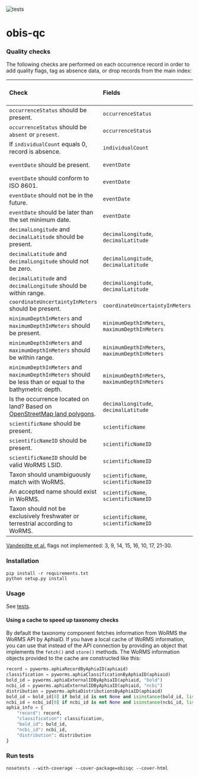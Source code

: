![tests](https://github.com/iobis/obis-qc/workflows/tests/badge.svg)

# obis-qc
### Quality checks

The following checks are performed on each occurrence record in order to add quality flags, tag as absence data, or drop records from the main index:

| Check                                                        | Fields                                         | Flags                                              | Absence | Dropped                 | [Vandepitte et al.](https://www.ncbi.nlm.nih.gov/pmc/articles/PMC4309024/pdf/bau125.pdf) flag number |
| :----------------------------------------------------------- | :--------------------------------------------- | :------------------------------------------------- | :------ | :---------------------- | :----------------------------------------------------------- |
| `occurrenceStatus` should be present.                        | `occurrenceStatus`                             |                                                    |         |                         |                                                              |
| `occurrenceStatus` should be `absent` or `present`.          | `occurrenceStatus`                             |                                                    | x       |                         |                                                              |
| If `individualCount` equals 0, record is absence.            | `individualCount`                              |                                                    | x       |                         |                                                              |
| `eventDate` should be present.                               | `eventDate`                                    |                                                    |         |                         | 7, 11, 12, 13                                                |
| `eventDate` should conform to ISO 8601.                      | `eventDate`                                    |                                                    |         |                         |                                                              |
| `eventDate` should not be in the future.                     | `eventDate`                                    | `DATE_IN_FUTURE`                                   |         |                         |                                                              |
| `eventDate` should be later than the set minimum date.       | `eventDate`                                    | `DATE_BEFORE_MIN`                                  |         |                         |                                                              |
| `decimalLongitude` and `decimalLatitude` should be present.  | `decimalLongitude`, `decimalLatitude`          | `NO_COORD`                                         |         | x                       |                                                              |
| `decimalLatitude` and `decimalLongitude` should not be zero. | `decimalLongitude`, `decimalLatitude`          | `ZERO_COORD`                                       |         | x                       | 4                                                            |
| `decimalLatitude` and `decimalLongitude` should be within range. | `decimalLongitude`, `decimalLatitude`          | `LON_OUT_OF_RANGE`, `LAT_OUT_OF_RANGE`, `NO_COORD` |         | x                       | 5                                                            |
| `coordinateUncertaintyInMeters` should be present.           | `coordinateUncertaintyInMeters`                |                                                    |         |                         |                                                              |
| `minimumDepthInMeters` and `maximumDepthInMeters` should be present. | `minimumDepthInMeters`, `maximumDepthInMeters` |                                                    |         |                         |                                                              |
| `minimumDepthInMeters` and `maximumDepthInMeters` should be within range. | `minimumDepthInMeters`, `maximumDepthInMeters` | `DEPTH_OUT_OF_RANGE`                               |         |                         |                                                              |
| `minimumDepthInMeters` and `maximumDepthInMeters` should be less than or equal to the bathymetric depth. | `minimumDepthInMeters`, `maximumDepthInMeters` | `DEPTH_EXCEEDS_BATH`                               |         |                         | 19                                                           |
| Is the occurrence located on land? Based on [OpenStreetMap land polygons](https://osmdata.openstreetmap.de/data/land-polygons.html).                          | `decimalLongitude`, `decimalLatitude`          | `ON_LAND`                                          |         |                         | 6                                                            |
| `scientificName` should be present.                          | `scientificName`                               |                                                    |         |                         |                                                              |
| `scientificNameID` should be present.                        | `scientificNameID`                             |                                                    |         |                         |                                                              |
| `scientificNameID` should be valid WoRMS LSID.               | `scientificNameID`                             |                                                    |         |                         | 2                                                            |
| Taxon should unambiguously match with WoRMS.                 | `scientificName`, `scientificNameID`           | `NO_MATCH`                                         |         | x                       |                                                              |
| An accepted name should exist in WoRMS.                      | `scientificName`, `scientificNameID`           | `NO_ACCEPTED_NAME`                                 |         |                         |                                                              |
| Taxon should not be exclusively freshwater or terrestrial according to WoRMS. | `scientificName`, `scientificNameID`           | `NOT_MARINE`, `MARINE_UNSURE`                      |         | in case of `NOT_MARINE` |                                                              |

[Vandepitte et al.](https://www.ncbi.nlm.nih.gov/pmc/articles/PMC4309024/pdf/bau125.pdf) flags not implemented: 3, 9, 14, 15, 16, 10, 17, 21-30.

### Installation

```
pip install -r requirements.txt
python setup.py install
```

### Usage

See [tests](https://github.com/iobis/obis-qc/tree/master/test).

#### Using a cache to speed up taxonomy checks

By default the taxonomy component fetches information from WoRMS the WoRMS API by AphiaID. If you have a local cache of WoRMS information, you can use that instead of the API connection by providing an object that implements the `fetch()` and `store()` methods. The WoRMS information objects provided to the cache are constructed like this:

```python
record = pyworms.aphiaRecordByAphiaID(aphiaid)
classification = pyworms.aphiaClassificationByAphiaID(aphiaid)
bold_id = pyworms.aphiaExternalIDByAphiaID(aphiaid, "bold")
ncbi_id = pyworms.aphiaExternalIDByAphiaID(aphiaid, "ncbi")
distribution = pyworms.aphiaDistributionsByAphiaID(aphiaid)
bold_id = bold_id[0] if bold_id is not None and isinstance(bold_id, list) and len(bold_id) > 0 else None
ncbi_id = ncbi_id[0] if ncbi_id is not None and isinstance(ncbi_id, list) and len(ncbi_id) > 0 else None
aphia_info = {
    "record": record,
    "classification": classification,
    "bold_id": bold_id,
    "ncbi_id": ncbi_id,
    "distribution": distribution
}
```

### Run tests

```
nosetests --with-coverage --cover-package=obisqc --cover-html
```

